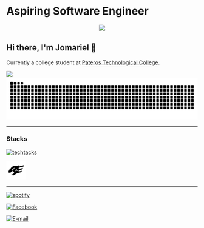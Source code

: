 # Aspiring Software Engineer

<div align="center">
  <picture>
    <source srcset="https://media.giphy.com/media/Ws6T5PN7wHv3cY8xy8/giphy.gif" media="(prefers-color-scheme: dark)" />
    <img src="https://media.giphy.com/media/UtnxCnjWAOL1J6TNUR/giphy.gif" />
  </picture>
</div>

## Hi there, I'm Jomariel 👋

Currently a college student at [Pateros Technological College](https://www.facebook.com/ptc1993/).

<picture>
  <source srcset="https://github-readme-stats.vercel.app/api?username=jmrl23&count_private=false&theme=tokyonight&rank_icon=github&hide=contribs,issues&include_all_commits=true" media="(prefers-color-scheme: dark)" />
  <img src="https://github-readme-stats.vercel.app/api?username=jmrl23&count_private=false&rank_icon=github&hide=contribs,issues&include_all_commits=true" />
</picture>

<picture>
  <source media="(prefers-color-scheme: dark)" srcset="https://raw.githubusercontent.com/jmrl23/jmrl23/snk/github-contribution-grid-snake-dark.svg">
  <source media="(prefers-color-scheme: light)" srcset="https://raw.githubusercontent.com/jmrl23/jmrl23/snk/github-contribution-grid-snake.svg">
  <img alt="github contribution grid snake animation" src="https://raw.githubusercontent.com/jmrl23/jmrl23/snk/github-contribution-grid-snake.svg">
</picture>

---

### Stacks

[![techtacks](https://skillicons.dev/icons?i=typescript,react,tailwind,express,prisma,docker&theme=dark)](https://github.com/jmrl23)

<a href="https://fastify.dev/">
  <picture>
    <source srcset="https://raw.githubusercontent.com/fastify/graphics/master/fastify-1000px-square-01.svg" width="50" media="(prefers-color-scheme: dark)" />
    <img src="https://raw.githubusercontent.com/fastify/graphics/master/fastify-1000px-square-02.svg" width="50" />
  </picture>
</a>

---

[![spotify](https://img.shields.io/endpoint?style=for-the-badge&url=https%3A%2F%2Fspotapi-one.vercel.app%2Fbadge%2Fspotify%3Fkey%3Deb362a)](https://www.youtube.com/watch?v=xvFZjo5PgG0)

[![Facebook](https://img.shields.io/badge/facebook-Jomariel-transparent?style=social&logo=facebook)](https://www.facebook.com/4a6d724c3233)

[![E-mail](https://img.shields.io/badge/Email-gaiterajomariel@gmail.com-transparent?style=social&logo=gmail)](mailto:gaiterajomariel@gmail.com)
